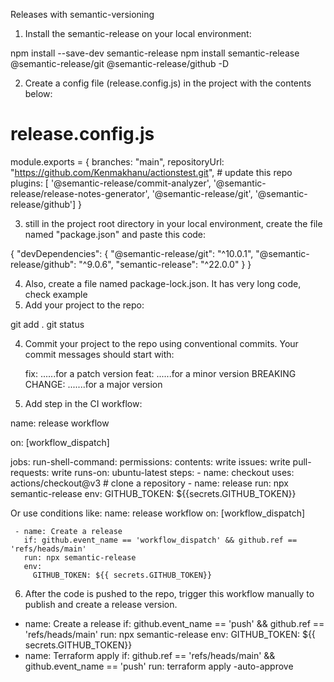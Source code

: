 Releases with semantic-versioning
1. Install the semantic-release on your local environment:

  npm install --save-dev semantic-release
  npm install semantic-release @semantic-release/git @semantic-release/github -D
 
2. Create a config file (release.config.js) in the project with the contents below:

release.config.js
====================

module.exports = {
branches: "main",
repositoryUrl: "https://github.com/Kenmakhanu/actionstest.git", # update this repo
plugins: [
  '@semantic-release/commit-analyzer',
  '@semantic-release/release-notes-generator',
  '@semantic-release/git',
  '@semantic-release/github']
 }

3. still in the project root directory in your local environment, create the file named "package.json" and paste this code:

 {
  "devDependencies": {
    "@semantic-release/git": "^10.0.1",
    "@semantic-release/github": "^9.0.6",
    "semantic-release": "^22.0.0"
  }
}

4. Also, create a file named package-lock.json. It has very long code, check example
5. Add your project to the repo:

 git add .
 git status
 
4. Commit your project to the repo using conventional commits. Your commit messages should start with:

   fix:                  ......for a patch version
   feat:                 ......for a minor version
   BREAKING CHANGE:      .......for a major version
5. Add step in the CI workflow:

name: release workflow

on: [workflow_dispatch]

jobs:
  run-shell-command:
    permissions:
      contents: write
      issues: write
      pull-requests: write
   runs-on: ubuntu-latest
    steps:
     - name: checkout
       uses: actions/checkout@v3 # clone a repository
     - name: release
       run: npx semantic-release
       env:
         GITHUB_TOKEN: ${{secrets.GITHUB_TOKEN}}

Or use conditions like:
     name: release workflow
     on:
        [workflow_dispatch]

     - name: Create a release
       if: github.event_name == 'workflow_dispatch' && github.ref == 'refs/heads/main'
       run: npx semantic-release
       env:
         GITHUB_TOKEN: ${{ secrets.GITHUB_TOKEN}}

6. After the code is pushed to the repo, trigger this workflow manually to publish and create a release version.

- name: Create a release
  if: github.event_name == 'push' && github.ref == 'refs/heads/main'
  run: npx semantic-release
  env:
  GITHUB_TOKEN: ${{ secrets.GITHUB_TOKEN}}
- name: Terraform apply
  if: github.ref == 'refs/heads/main' && github.event_name == 'push'
  run: terraform apply -auto-approve

